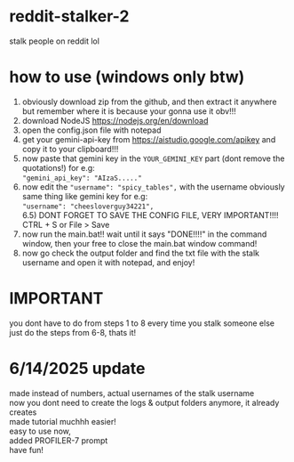 # reddit-stalker-2
stalk people on reddit lol

# how to use (windows only btw)
1) obviously download zip from the github, and then extract it anywhere but remember where it is because your gonna use it obv!!! <br />
2) download NodeJS https://nodejs.org/en/download <br />
3) open the config.json file with notepad <br />
4) get your gemini-api-key from https://aistudio.google.com/apikey and copy it to your clipboard!!! <br />
5) now paste that gemini key in the ```YOUR_GEMINI_KEY``` part (dont remove the quotations!) for e.g: <br />
```"gemini_api_key": "AIzaS....."``` <br />
6) now edit the ```"username": "spicy_tables",``` with the username obviously same thing like gemini key for e.g: <br />
```"username": "cheesloverguy34221",``` <br />
6.5) DONT FORGET TO SAVE THE CONFIG FILE, VERY IMPORTANT!!!! CTRL + S or File > Save <br />
7) now run the main.bat!! wait until it says "DONE!!!!" in the command window, then your free to close the main.bat window command! <br />
8) now go check the output folder and find the txt file with the stalk username and open it with notepad, and enjoy!

# IMPORTANT
you dont have to do from steps 1 to 8 every time you stalk someone else<br />
just do the steps from 6-8, thats it!

# 6/14/2025 update
made instead of numbers, actual usernames of the stalk username <br />
now you dont need to create the logs & output folders anymore, it already creates <br />
made tutorial muchhh easier! <br />
easy to use now, <br />
added PROFILER-7 prompt <br />
have fun!
